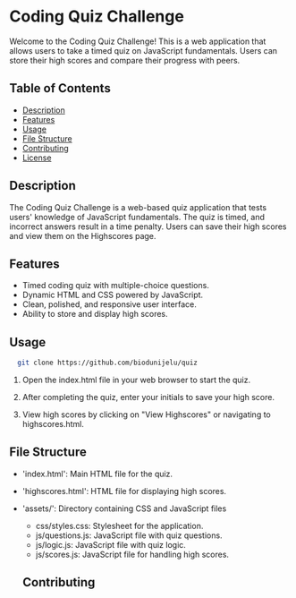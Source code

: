 # Coding Quiz Challenge

Welcome to the Coding Quiz Challenge! This is a web application that allows users to take a timed quiz on JavaScript fundamentals. Users can store their high scores and compare their progress with peers.

## Table of Contents
- [Description](#description)
- [Features](#features)
- [Usage](#usage)
- [File Structure](#file-structure)
- [Contributing](#contributing)
- [License](#license)

## Description

The Coding Quiz Challenge is a web-based quiz application that tests users' knowledge of JavaScript fundamentals. The quiz is timed, and incorrect answers result in a time penalty. Users can save their high scores and view them on the Highscores page.

## Features

- Timed coding quiz with multiple-choice questions.
- Dynamic HTML and CSS powered by JavaScript.
- Clean, polished, and responsive user interface.
- Ability to store and display high scores.

## Usage

 ```bash
   git clone https://github.com/biodunijelu/quiz
```
1. Open the index.html file in your web browser to start the quiz.

2. After completing the quiz, enter your initials to save your high score.

3. View high scores by clicking on "View Highscores" or navigating to highscores.html.

## File Structure
* 'index.html': Main HTML file for the quiz.

* 'highscores.html': HTML file for displaying high scores.

* 'assets/': Directory containing CSS and JavaScript files

 
  * css/styles.css: Stylesheet for the application.
  * js/questions.js: JavaScript file with quiz questions.
  * js/logic.js: JavaScript file with quiz logic.
  * js/scores.js: JavaScript file for handling high scores.

  ## Contributing